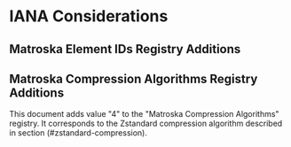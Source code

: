 # IANA Considerations

## Matroska Element IDs Registry Additions

## Matroska Compression Algorithms Registry Additions

This document adds value "4" to the "Matroska Compression Algorithms" registry.
It corresponds to the Zstandard compression algorithm described in section (#zstandard-compression).